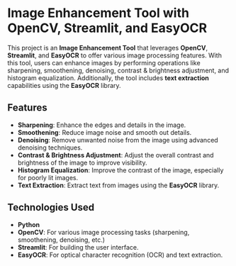 # Image Enhancement Tool with OpenCV, Streamlit, and EasyOCR

This project is an **Image Enhancement Tool** that leverages **OpenCV**, **Streamlit**, and **EasyOCR** to offer various image processing features. With this tool, users can enhance images by performing operations like sharpening, smoothening, denoising, contrast & brightness adjustment, and histogram equalization. Additionally, the tool includes **text extraction** capabilities using the **EasyOCR** library.

## Features

- **Sharpening**: Enhance the edges and details in the image.
- **Smoothening**: Reduce image noise and smooth out details.
- **Denoising**: Remove unwanted noise from the image using advanced denoising techniques.
- **Contrast & Brightness Adjustment**: Adjust the overall contrast and brightness of the image to improve visibility.
- **Histogram Equalization**: Improve the contrast of the image, especially for poorly lit images.
- **Text Extraction**: Extract text from images using the **EasyOCR** library.

## Technologies Used

- **Python**
- **OpenCV**: For various image processing tasks (sharpening, smoothening, denoising, etc.)
- **Streamlit**: For building the user interface.
- **EasyOCR**: For optical character recognition (OCR) and text extraction.
